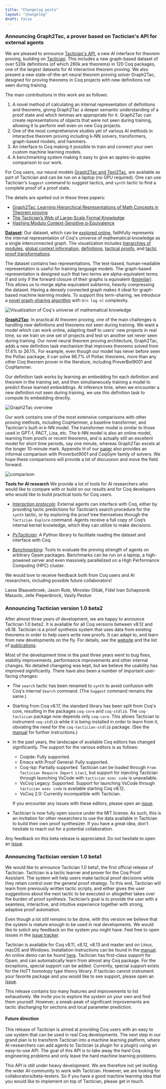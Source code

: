 ```yaml
---
title: "Changelog posts"
layout: "changelog"
draft: false
---
```


### Announcing Graph2Tac, a prover based on Tactician's API for external agents

We are pleased to announce [Tactician's API][1], a new AI interface for theorem
proving, building on [Tactician][2]. This includes a new graph-based dataset of
over 520k definitions (of which 260k are theorems) in 120 Coq packages, one of
the largest datasets for AI interactive theorem proving. We also present a new
state-of-the-art neural theorem proving solver Graph2Tac, designed for proving
theorems in Coq projects with new definitions not seen during training.

[1]: https://coq-tactician.github.io/api/introduction/
[2]: https://coq-tactician.github.io/

The main contributions in this work are as follows:
1. A novel method of calculating an internal representation of definitions and
   theorems, giving Graph2Tac a deeper semantic understanding of a proof state
   and which lemmas are appropriate for it. Graph2Tac can create representations
   of objects that were not seen during training, allowing it to perform well
   even on new Coq projects.
2. One of the most comprehensive studies yet of various AI methods in
   interactive theorem proving including k-NN solvers, transformers, graph-based
   models, and hammers.
3. An interface to Coq making it possible to train and connect your own custom
   machine learning models.
4. A benchmarking system making it easy to give an apples-to-apples comparison
   to our work.

For Coq users, our neural models [Graph2Tac and Text2Tac][3], are available as
part of Tactician and can be run on a laptop (no GPU required). One can use
Tactician's `Suggest` command to suggest tactics, and `synth` tactic to find a
complete proof of a proof state.

[3]: https://coq-tactician.github.io/api/graph2tac/

The details are spelled out in these three papers:
- [Graph2Tac: Learning Hierarchical Representations of Math Concepts in Theorem proving][4]
- [The Tactician’s Web of Large-Scale Formal Knowledge][5]
- [Hashing Modulo Context-Sensitive α-Equivalence][6]

[4]: https://arxiv.org/abs/2401.02949
[5]: https://arxiv.org/abs/2401.02950
[6]: https://arxiv.org/abs/2401.02948

[**Dataset**][7]: Our dataset, which can be [explored online][8], faithfully
represents the internal representation of Coq's universe of mathematical
knowledge as a single interconnected graph. The visualization includes
[hierarchies of modules][9], [global context information][10],
[definitions][11], [tactical proofs][12], and [tactic proof
transformations][13].

The dataset contains two representations. The text-based, human-readable
representation is useful for training language models. The graph-based
representation is designed such that two terms are alpha-equivalent terms if and
only if the forward closure of their graphs is equivalent ([bisimilar][15]).
This allows us to merge alpha-equivalent subterms, heavily compressing the
dataset. Having a densely connected graph makes it ideal for graph-based machine
learning models. To support this term-sharing, we introduce a [novel
graph-sharing algorithm][14] with `O(n log n)` complexity.

[7]: https://coq-tactician.github.io/api/datasets/
[8]: http://grid01.ciirc.cvut.cz:8080
[9]: http://grid01.ciirc.cvut.cz:8080/coq-tactician-stdlib.8.11.dev/theories/Init
[10]: http://grid01.ciirc.cvut.cz:8080/coq-tactician-stdlib.8.11.dev/theories/Init/Logic/context
[11]: http://grid01.ciirc.cvut.cz:8080/coq-tactician-stdlib.8.11.dev/theories/Init/Logic/definition/36
[12]: http://grid01.ciirc.cvut.cz:8080/coq-tactician-stdlib.8.11.dev/theories/Init/Logic/definition/36/proof
[13]: http://grid01.ciirc.cvut.cz:8080/coq-tactician-stdlib.8.11.dev/theories/Init/Logic/definition/36/proof/step/4/outcome/0

[14]: https://arxiv.org/abs/2401.02948
[15]: https://en.wikipedia.org/wiki/Bisimulation

![Visualization of Coq's universe of mathematical knowledge](https://coq-tactician.github.io/images/web.png)

[**Graph2Tac**][16]: In practical AI theorem proving, one of the main challenges
is handling new definitions and theorems not seen during training. We want a
model which can work online, adapting itself to users' new projects in real
time, so we train on one set of projects and test on another set never seen
during training. Our novel neural theorem proving architecture, Graph2Tac, adds
a new definition task mechanism that improves theorems solved from 17.4% to
26.1%. For example, even though our model has never before seen the Poltac
package, it can solve 86.7% of Poltac theorems, more than any other Coq theorem
prover in the literature, including ProverBot9001 and CoqHammer.

[16]: https://coq-tactician.github.io/api/graph2tac/

Our definition task works by learning an embedding for each definition and
theorem in the training set, and then simultaneously training a model to predict
those learned embeddings. At inference time, when we encounter a new definition
not seen during training, we use this definition task to compute its embedding
directly.

![Graph2Tac overview](https://coq-tactician.github.io/images/graph2tac-overview.png)

Our work contains one of the most extensive comparisons with other proving
methods, including CoqHammer, a baseline transformer, and Tactician's built-in
k-NN model. The transformer model is similar to those used in GPT-f, PACT, Lisa,
etc. The k-NN model is also an online model, learning from proofs or recent
theorems, and is actually still an excellent model for short time periods, say
one minute, whereas Graph2Tac excels at the longer 10-minute mark. Appendix H of
our [paper][20] also provides an informal comparison with Proverbot9001 and
CoqGym family of solvers. We hope these comparisons will provide a lot of
discussion and move the field forward.

![comparison](https://coq-tactician.github.io/images/model_times.png)

**Tools for AI research** We provide a lot of tools for AI researchers who would
like to compare with or build on our results and for Coq developers who would
like to build practical tools for Coq users.

- [*Interaction protocols*][17]: External agents can interface with Coq, either by
providing tactic predictions for Tactician’s search procedure for the `synth`
tactic, or by exploring the proof tree themselves through the `Tactician
Explore` command. Agents receive a full copy of Coq’s internal kernel knowledge,
which they can utilize to make decisions.

- [*PyTactician*][18]: A Python library to facilitate reading the dataset and
interface with Coq.

- [*Benchmarking*][19]: Tools to evaluate the proving strength of agents on
arbitrary Opam packages. Benchmarks can be run on a laptop, a high-powered
server and even massively parallelized on a High Performance Computing (HPC)
cluster.

We would love to receive feedback both from Coq users and AI researchers,
including possible future collaborators!

Lasse Blaauwbroek, Jason Rute, Miroslav Olšák, Fidel Ivan Schaposnik Massolo,
Jelle Piepenbrock, Vasily Pestun

[17]: https://coq-tactician.github.io/api/commands/
[18]: https://coq-tactician.github.io/api/pytactician/
[19]: https://github.com/coq-tactician/benchmark-system
[20]: https://arxiv.org/pdf/2401.02949v2.pdf#page=22

### Announcing Tactician version 1.0 beta2

After almost three years of development, we are happy to announce Tactician 1.0 beta2. It is available for all
Coq versions between v8.12 and v8.18. Tactician is a proof
synthesis system that uses data from existing theorems in order to help users write new proofs. It can adapt
to, and learn from new developments on the fly. For details, see the [website](https://coq-tactician.github.io)
and the list of [publications](https://coq-tactician.github.io/publications).

Most of the development time in the past three years went to bug fixes, stability improvements, performance
improvements and other internal changes. No detailed changelog was kept, but we believe the usability has
improved significantly. There have also been a number of important user-facing changes:

- The `search` tactic has been renamed to `synth` to avoid confusion with Coq's internal `Search` command.
  (The `Suggest` command remains the same.)
- Starting from Coq v8.17, the standard library has been split from Coq's core, resulting in the packages
  `coq-core` and `coq-stdlib`. The `coq-tactician` package now depends only `coq-core`. This allows
  Tactician to instrument `coq-stdlib` while it is being installed in order to learn from it, obviating the
  need for the `coq-tactician-stdlib` package. (See the [manual](https://coq-tactician.github.io/manual/) for 
  further instructions.)
- In the past years, the landscape of available Coq editors has changed significantly. The support for the
  various editors is as follows:
  + Coqide: Fully supported.
  + Emacs with Proof General: Fully supported.
  + Coq-lsp: Partially supported. Tactician can be loaded through `From Tactician Require Import Ltac1`,
    but support for injecting Tactician through launching VsCode with `tactician exec code` is unavailable.
  + VsCoq Legacy: Supported. Support for launching VsCode through `tactician exec code` is available starting Coq
    v8.12.
  + VsCoq 2.0: Currently incompatible with Tactician.

  If you encounter any issues with these editors, please open an
  [issue](https://github.com/coq-tactician/coq-tactician/issues).
- Tactician is now fully open source under the MIT license. As such, this is an invitation for other researchers
  to use the data available in Tactician to build their own proof synthesizer. If you have a great idea,
  don't hesitate to reach out for a potential collaboration.

Any feedback on this beta release is appreciated. Do not hesitate to open an 
[issue](https://github.com/coq-tactician/coq-tactician/issues).

### Announcing Tactician version 1.0 beta1

We would like to announce Tactician 1.0 beta1, the first official release of Tactician.
Tactician is a tactic learner and prover for the Coq Proof Assistant.
The system will help users make tactical proof decisions while they retain control over the general proof
strategy. To this end, Tactician will learn from previously written tactic scripts, and either gives the user
suggestions about the next tactic to be executed or altogether takes over the burden of proof synthesis.
Tactician’s goal is to provide the user with a seamless, interactive, and intuitive experience together with
strong, adaptive proof automation.

Even though a lot still remains to be done,
with this version we believe that the system is mature enough to be used in real developments. We would like
to solicit any feedback on the system you might have. Feel free to open issues in the
[issue tracker](https://github.com/coq-tactician/coq-tactician/issues).

Tactician is available for Coq v8.11, v8.12, v8.13 and master and on Linux, macOS and Windows. Installation
instructions can be found in the [manual](/manual). An online demo can be found [here](/demo.html). Tactician has
first-class support for Opam, and can automatically learn from almost any Coq package. For the exceptions,
special support can be added. Currently, special support exists for the HoTT homotopy type theory library. If
tactician cannot instrument your favorite package and you would like to see support, please open an
[issue](https://github.com/coq-tactician/coq-tactician/issues).

This release contains too many features and improvements to list exhaustively. We invite you to explore the
system on your own and find them yourself. However, a sneak-peak of significant improvements are tactic
discharging for sections and local parameter prediction.

#### Future direction
This release of Tactician is aimed at providing Coq users with an easy to use system that can be used in real
Coq developments. The next step in our grand plan is to transform Tactician into a machine learning platform,
where AI-researchers can add agents to Tactician (a plugin for a plugin) using an easy-to-use API.
The goal of this API is to take away the hard Coq engineering problems and only leave the hard machine learning
problems.

This API is still under heavy development. We are therefore not yet inviting the wider AI-community to work
with Tactician. However, we are looking for collaborators/beta-testers. So if you have a good machine learning
idea that you would like to implement on top of Tactician, please get in touch.

